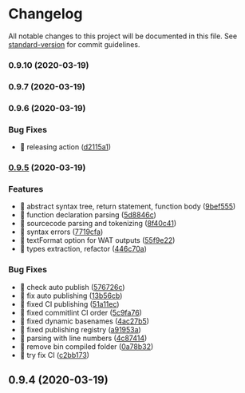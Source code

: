 # Changelog

All notable changes to this project will be documented in this file. See [standard-version](https://github.com/conventional-changelog/standard-version) for commit guidelines.

### 0.9.10 (2020-03-19)

### 0.9.7 (2020-03-19)

### 0.9.6 (2020-03-19)


### Bug Fixes

* 🐛 releasing action ([d2115a1](https://github.com/michaljach/wasm-lang/commit/d2115a1ccc07709fb47431e81ec38ca9014fe661))

### [0.9.5](https://github.com/michaljach/wasm-lang/compare/v0.2.0...v0.9.5) (2020-03-19)


### Features

* 🎸 abstract syntax tree, return statement, function body ([9bef555](https://github.com/michaljach/wasm-lang/commit/9bef5550c61c5cf7eb562b9b6db1c784d7593fb1))
* 🎸 function declaration parsing ([5d8846c](https://github.com/michaljach/wasm-lang/commit/5d8846c6b03daf6b21f318a9ad88b2f29b2d02ae))
* 🎸 sourcecode parsing and tokenizing ([8f40c41](https://github.com/michaljach/wasm-lang/commit/8f40c41282c8ae0e8984fb5309bd60f0e402f15b))
* 🎸 syntax errors ([7719cfa](https://github.com/michaljach/wasm-lang/commit/7719cfa331cdd8520f6c95e26da3b275c9fce4bb))
* 🎸 textFormat option for WAT outputs ([55f9e22](https://github.com/michaljach/wasm-lang/commit/55f9e222428875197ac4b320b1dc32bcc752dc85))
* 🎸 types extraction, refactor ([446c70a](https://github.com/michaljach/wasm-lang/commit/446c70a551ac00be9af19f43ae01b861df3e77d5))


### Bug Fixes

* 🐛 check auto publish ([576726c](https://github.com/michaljach/wasm-lang/commit/576726ca862cfa515478c3698c96441cbe2c40ce))
* 🐛 fix auto publishing ([13b56cb](https://github.com/michaljach/wasm-lang/commit/13b56cb3d0c8eae6a93257de8119ac5b2a9553fc))
* 🐛 fixed CI publishing ([51a11ec](https://github.com/michaljach/wasm-lang/commit/51a11ec2ac58aec6e7d79fff26ae03211bce06f7))
* 🐛 fixed commitlint CI order ([5c9fa76](https://github.com/michaljach/wasm-lang/commit/5c9fa762167582a10e398ed098d2c354ed2e79ea))
* 🐛 fixed dynamic basenames ([4ac27b5](https://github.com/michaljach/wasm-lang/commit/4ac27b5069cd5930eb634f5273a3ffa5dfaddbda))
* 🐛 fixed publishing registry ([a91953a](https://github.com/michaljach/wasm-lang/commit/a91953a07c677e444ae8467f495b091e0ef8773c))
* 🐛 parsing with line numbers ([4c87414](https://github.com/michaljach/wasm-lang/commit/4c874148137352d0bf23fa8fd5c9bdde1c0c5e5b))
* 🐛 remove bin compiled folder ([0a78b32](https://github.com/michaljach/wasm-lang/commit/0a78b320ee1ee79ba2ba4d05887a2ffd4d93a2dd))
* 🐛 try fix CI ([c2bb173](https://github.com/michaljach/wasm-lang/commit/c2bb173ba35055fc77a916296d9decff4c4ce9b0))

## 0.9.4 (2020-03-19)
